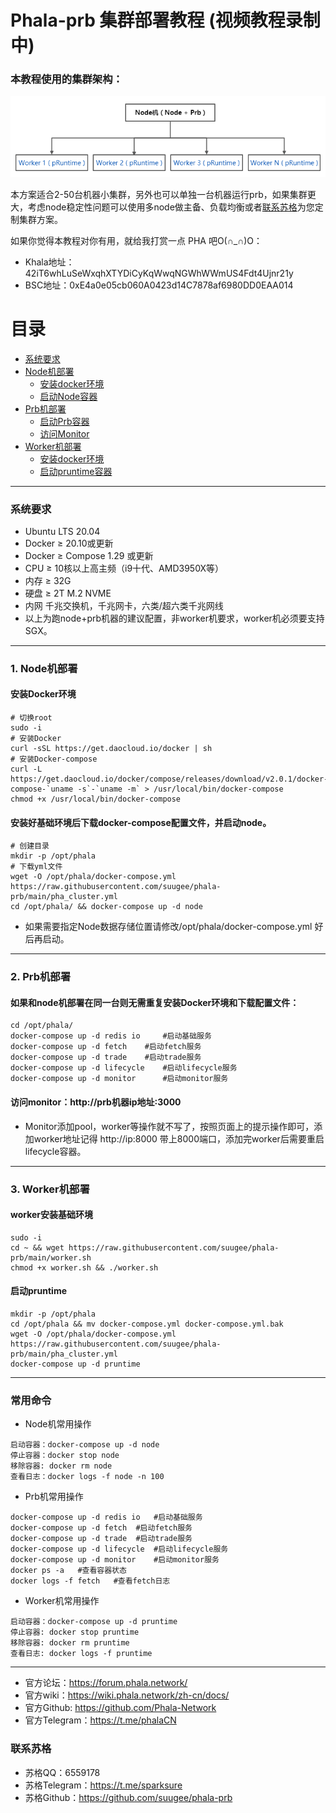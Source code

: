 # Phala-prb 集群部署教程 (视频教程录制中)

### 本教程使用的集群架构：
![本方案使用的集群架构](https://raw.githubusercontent.com/suugee/phala-prb/main/prb.png)

本方案适合2-50台机器小集群，另外也可以单独一台机器运行prb，如果集群更大，考虑node稳定性问题可以使用多node做主备、负载均衡或者[联系苏格](#联系苏格)为您定制集群方案。

如果你觉得本教程对你有用，就给我打赏一点 PHA 吧O(∩_∩)O：
- Khala地址：42iT6whLuSeWxqhXTYDiCyKqWwqNGWhWWmUS4Fdt4Ujnr21y
- BSC地址：0xE4a0e05cb060A0423d14C7878af6980DD0EAA014

# 目录
- [系统要求](#系统要求)
- [Node机部署](#1-node机部署)
  - [安装docker环境](#安装docker环境)
  - [启动Node容器](#安装docker环境)
- [Prb机部署](#2-prb机部署)
  - [启动Prb容器](#2-prb机部署)
  - [访问Monitor](#访问monitorhttpprb机器ip地址3000)
- [Worker机部署](#3-worker机部署)
  - [安装docker环境](#worker安装基础环境)
  - [启动pruntime容器](#启动pruntime)
---
### 系统要求
- Ubuntu LTS 20.04
- Docker ≥ 20.10或更新
- Docker ≥ Compose 1.29 或更新
- CPU ≥ 10核以上高主频（i9十代、AMD3950X等）
- 内存 ≥ 32G
- 硬盘 ≥ 2T M.2 NVME
- 内网 千兆交换机，千兆网卡，六类/超六类千兆网线
- 以上为跑node+prb机器的建议配置，非worker机要求，worker机必须要支持SGX。
---
### 1. Node机部署

#### 安装Docker环境
```
# 切换root
sudo -i
# 安装Docker
curl -sSL https://get.daocloud.io/docker | sh
# 安装Docker-compose
curl -L https://get.daocloud.io/docker/compose/releases/download/v2.0.1/docker-compose-`uname -s`-`uname -m` > /usr/local/bin/docker-compose
chmod +x /usr/local/bin/docker-compose
```
#### 安装好基础环境后下载docker-compose配置文件，并启动node。
```
# 创建目录
mkdir -p /opt/phala
# 下载yml文件
wget -O /opt/phala/docker-compose.yml https://raw.githubusercontent.com/suugee/phala-prb/main/pha_cluster.yml
cd /opt/phala/ && docker-compose up -d node
```
- 如果需要指定Node数据存储位置请修改/opt/phala/docker-compose.yml 好后再启动。
---
### 2. Prb机部署
#### 如果和node机部署在同一台则无需重复安装Docker环境和下载配置文件：
```
cd /opt/phala/
docker-compose up -d redis io	  #启动基础服务
docker-compose up -d fetch	  #启动fetch服务
docker-compose up -d trade	  #启动trade服务
docker-compose up -d lifecycle	  #启动lifecycle服务
docker-compose up -d monitor	  #启动monitor服务
```
#### 访问monitor：http://prb机器ip地址:3000
- Monitor添加pool，worker等操作就不写了，按照页面上的提示操作即可，添加worker地址记得 http://ip:8000 带上8000端口，添加完worker后需要重启lifecycle容器。
---
### 3. Worker机部署
#### worker安装基础环境
```
sudo -i
cd ~ && wget https://raw.githubusercontent.com/suugee/phala-prb/main/worker.sh
chmod +x worker.sh && ./worker.sh
```
#### 启动pruntime
```
mkdir -p /opt/phala
cd /opt/phala && mv docker-compose.yml docker-compose.yml.bak
wget -O /opt/phala/docker-compose.yml https://raw.githubusercontent.com/suugee/phala-prb/main/pha_cluster.yml
docker-compose up -d pruntime
```
---
### 常用命令
+ Node机常用操作
```
启动容器：docker-compose up -d node
停止容器：docker stop node
移除容器: docker rm node
查看日志：docker logs -f node -n 100
```
+ Prb机常用操作
```
docker-compose up -d redis io	#启动基础服务
docker-compose up -d fetch	#启动fetch服务
docker-compose up -d trade	#启动trade服务
docker-compose up -d lifecycle	#启动lifecycle服务
docker-compose up -d monitor	#启动monitor服务
docker ps -a   #查看容器状态
docker logs -f fetch   #查看fetch日志
```
+ Worker机常用操作
```
启动容器：docker-compose up -d pruntime
停止容器: docker stop pruntime
移除容器: docker rm pruntime
查看日志: docker logs -f pruntime
```
---
+ 官方论坛：https://forum.phala.network/
+ 官方wiki：https://wiki.phala.network/zh-cn/docs/
+ 官方Github: https://github.com/Phala-Network
+ 官方Telegram：https://t.me/phalaCN
### 联系苏格
+ 苏格QQ：6559178
+ 苏格Telegram：https://t.me/sparksure
+ 苏格Github：https://github.com/suugee/phala-prb
